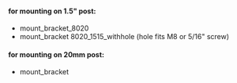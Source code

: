

#### for mounting on 1.5" post:
- mount_bracket_8020
- mount_bracket 8020_1515_withhole (hole fits M8 or 5/16" screw)


#### for mounting on 20mm post:
- mount_bracket